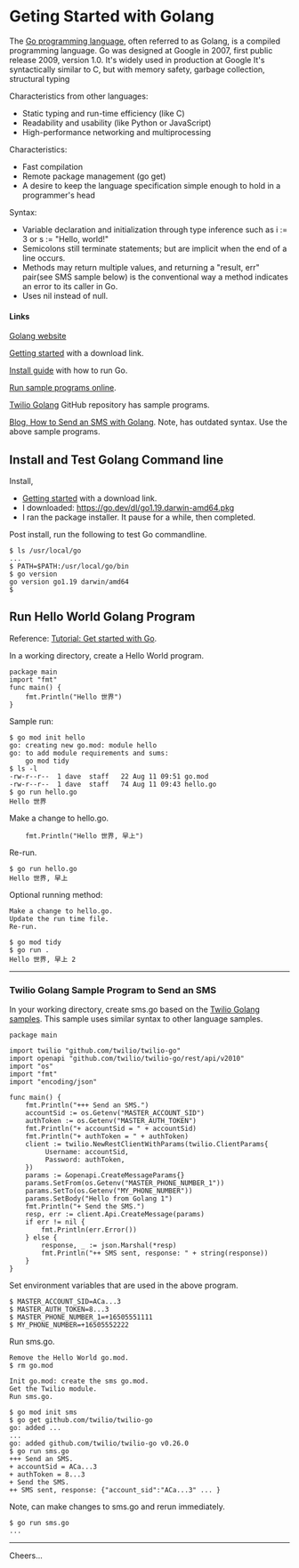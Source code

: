 # Geting Started with Golang

The [Go programming language](https://en.wikipedia.org/wiki/Go_(programming_language)),
often referred to as Golang, is a compiled programming language. 
Go was designed at Google in 2007, first public release 2009, version 1.0.
It's widely used in production at Google
It's syntactically similar to C, but with memory safety, garbage collection, structural typing

Characteristics from other languages:
+ Static typing and run-time efficiency (like C)
+ Readability and usability (like Python or JavaScript)
+ High-performance networking and multiprocessing

Characteristics:
+ Fast compilation
+ Remote package management (go get)
+ A desire to keep the language specification simple enough to hold in a programmer's head

Syntax:
+ Variable declaration and initialization through type inference such as i := 3 or s := "Hello, world!"
+ Semicolons still terminate statements; but are implicit when the end of a line occurs.
+ Methods may return multiple values, and returning a "result, err" pair(see SMS sample below)
is the conventional way a method indicates an error to its caller in Go.
+ Uses nil instead of null.

#### Links

[Golang website](https://go.dev)

[Getting started](https://go.dev/learn/) with a download link.

[Install guide](https://go.dev/doc/install) with how to run Go.

[Run sample programs online](https://go.dev/tour/welcome/1).

[Twilio Golang](https://github.com/twilio/twilio-go) GitHub repository has sample programs.

[Blog, How to Send an SMS with Golang](https://www.twilio.com/blog/send-sms-30-seconds-golang).
Note, has outdated syntax. Use the above sample programs.

## Install and Test Golang Command line

Install,
+ [Getting started](https://go.dev/learn/) with a download link.
+ I downloaded: https://go.dev/dl/go1.19.darwin-amd64.pkg
+ I ran the package installer. It pause for a while, then completed.

Post install, run the following to test Go commandline.
````
$ ls /usr/local/go
...
$ PATH=$PATH:/usr/local/go/bin
$ go version
go version go1.19 darwin/amd64
$
````

## Run Hello World Golang Program

Reference: [Tutorial: Get started with Go](https://go.dev/doc/tutorial/getting-started).

In a working directory, create a Hello World program.
````
package main
import "fmt"
func main() {
    fmt.Println("Hello 世界")
}
````

Sample run:
````
$ go mod init hello
go: creating new go.mod: module hello
go: to add module requirements and sums:
	go mod tidy
$ ls -l
-rw-r--r--  1 dave  staff   22 Aug 11 09:51 go.mod
-rw-r--r--  1 dave  staff   74 Aug 11 09:43 hello.go
$ go run hello.go
Hello 世界
````
Make a change to hello.go.
````
    fmt.Println("Hello 世界, 早上")
````
Re-run.
````
$ go run hello.go
Hello 世界, 早上
````

Optional running method: 
````
Make a change to hello.go.
Update the run time file.
Re-run.

$ go mod tidy
$ go run .
Hello 世界, 早上 2
````

--------------------------------------------------------------------------------
### Twilio Golang Sample Program to Send an SMS


In your working directory, create sms.go based on the 
[Twilio Golang samples](https://github.com/twilio/twilio-go).
This sample uses similar syntax to other language samples.
````
package main

import twilio "github.com/twilio/twilio-go"
import openapi "github.com/twilio/twilio-go/rest/api/v2010"
import "os"
import "fmt"
import "encoding/json"

func main() {
    fmt.Println("+++ Send an SMS.")
    accountSid := os.Getenv("MASTER_ACCOUNT_SID")
    authToken := os.Getenv("MASTER_AUTH_TOKEN")
    fmt.Println("+ accountSid = " + accountSid)
    fmt.Println("+ authToken = " + authToken)
    client := twilio.NewRestClientWithParams(twilio.ClientParams{
         Username: accountSid,
         Password: authToken,
    })
    params := &openapi.CreateMessageParams{}
    params.SetFrom(os.Getenv("MASTER_PHONE_NUMBER_1"))
    params.SetTo(os.Getenv("MY_PHONE_NUMBER"))
    params.SetBody("Hello from Golang 1")
    fmt.Println("+ Send the SMS.")
    resp, err := client.Api.CreateMessage(params)
    if err != nil {
        fmt.Println(err.Error())
    } else {
        response, _ := json.Marshal(*resp)
        fmt.Println("++ SMS sent, response: " + string(response))
    }
}
````
Set environment variables that are used in the above program.
````
$ MASTER_ACCOUNT_SID=ACa...3
$ MASTER_AUTH_TOKEN=8...3
$ MASTER_PHONE_NUMBER_1=+16505551111
$ MY_PHONE_NUMBER=+16505552222
````
Run sms.go.
````
Remove the Hello World go.mod.
$ rm go.mod

Init go.mod: create the sms go.mod.
Get the Twilio module.
Run sms.go.

$ go mod init sms
$ go get github.com/twilio/twilio-go
go: added ...
...
go: added github.com/twilio/twilio-go v0.26.0
$ go run sms.go
+++ Send an SMS.
+ accountSid = ACa...3
+ authToken = 8...3
+ Send the SMS.
++ SMS sent, response: {"account_sid":"ACa...3" ... }
````
Note, can make changes to sms.go and rerun immediately.
````
$ go run sms.go
...
````

--------------------------------------------------------------------------------
Cheers...